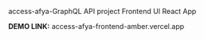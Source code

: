 access-afya-GraphQL API project Frontend UI React App

**DEMO LINK:**
access-afya-frontend-amber.vercel.app
